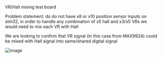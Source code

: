 VR/Hall mixing test board

Problem statement: do do not have x8 or x10 position sensor inputs on stm32, in order to handle any combination of x5 hall and x3/x5 VRs we would need to mix each VR with Hall

We are looking to confirm that VR signal (in this case from MAX9924) could be mixed with Hall signal into same/shared digital signal

![image](https://github.com/gerefi/gerefi-hardware/assets/48498823/58c52c42-db98-45c9-baec-19b8690e5c79)
